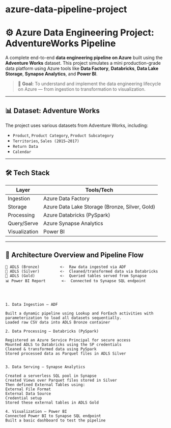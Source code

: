 # azure-data-pipeline-project


# ⚙️ Azure Data Engineering Project: AdventureWorks Pipeline

A complete end-to-end **data engineering pipeline on Azure** built using the **Adventure Works** dataset. This project simulates a mini production-grade data platform using Azure tools like **Data Factory**, **Databricks**, **Data Lake Storage**, **Synapse Analytics**, and **Power BI**.

> 🎯 **Goal:** To understand and implement the data engineering lifecycle on Azure — from ingestion to transformation to visualization.

---

## 📊 Dataset: Adventure Works

The project uses various datasets from Adventure Works, including:

- `Product`, `Product Category`, `Product Subcategory`
- `Territories`, `Sales (2015–2017)`
- `Return Data`
- `Calendar`

---

## 🛠️ Tech Stack

| Layer | Tools/Tech |
|------|------------|
| Ingestion | Azure Data Factory |
| Storage | Azure Data Lake Storage (Bronze, Silver, Gold) |
| Processing | Azure Databricks (PySpark) |
| Query/Serve | Azure Synapse Analytics |
| Visualization | Power BI |

---

## 📌 Architecture Overview and Pipeline Flow

```plaintext
📁 ADLS (Bronze)         <-  Raw data ingested via ADF
📁 ADLS (Silver)         <-  Cleaned/transformed data via Databricks
📁 ADLS (Gold)           <-  Queried tables served from Synapse
📊 Power BI Report       <-  Connected to Synapse SQL endpoint




1. Data Ingestion – ADF

Built a dynamic pipeline using Lookup and ForEach activities with parameterization to load all datasets sequentially.
Loaded raw CSV data into ADLS Bronze container

2. Data Processing – Databricks (PySpark)

Registered an Azure Service Principal for secure access
Mounted ADLS to Databricks using the SP credentials
Cleaned & transformed data using PySpark
Stored processed data as Parquet files in ADLS Silver


3. Data Serving – Synapse Analytics

Created a serverless SQL pool in Synapse
Created Views over Parquet files stored in Silver
Then defined External Tables using:
External File Format
External Data Source
Credential setup
Stored these external tables in ADLS Gold

4. Visualization – Power BI
Connected Power BI to Synapse SQL endpoint
Built a basic dashboard to test the pipeline
